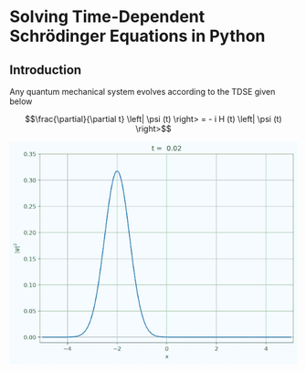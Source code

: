 # Solving Time-Dependent Schrödinger Equations in Python

## Introduction

Any quantum mechanical system evolves according to the TDSE given below
```math
\frac{\partial}{\partial t} \left| \psi (t) \right> = - i H (t) \left| \psi (t) \right>
```
[^medium]: Based on this [article](https://medium.com/intuition/solve-the-time-dependent-schr%C3%B6dinger-equation-in-less-than-12-lines-of-python-3663077b1fbd) by Mathcube

![Evolution of Wavepacket](Solution.gif)
